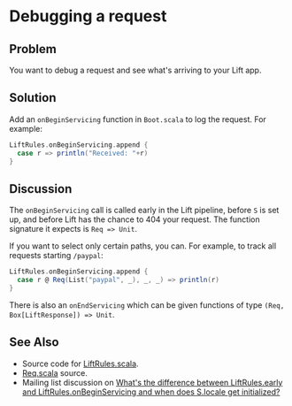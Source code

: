 Debugging a request
===================

Problem
-------

You want to debug a request and see what's arriving to your Lift app.

Solution
--------

Add an `onBeginServicing` function in `Boot.scala` to log the request.  For example:

```scala
LiftRules.onBeginServicing.append {
  case r => println("Received: "+r)
}
```

Discussion
----------

The `onBeginServicing` call is called early in the Lift pipeline, before `S` is set up, and before Lift has the chance to 404 your request. The function signature it expects is `Req => Unit`.

If you want to select only certain paths, you can. For example, to track all requests starting `/paypal`:

```scala
LiftRules.onBeginServicing.append {
  case r @ Req(List("paypal", _), _, _) => println(r)
}
```

There is also an `onEndServicing` which can be given functions of type `(Req, Box[LiftResponse]) => Unit`.

See Also
--------

* Source code for [LiftRules.scala](https://github.com/lift/framework/blob/master/web/webkit/src/main/scala/net/liftweb/http/LiftRules.scala).
* [Req.scala](https://github.com/lift/framework/blob/master/web/webkit/src/main/scala/net/liftweb/http/Req.scala) source.
* Mailing list discussion on [What's the difference between LiftRules.early and LiftRules.onBeginServicing and when does S.locale get initialized?](https://groups.google.com/forum/?fromgroups#!topic/liftweb/K0S1rU0qtX0)

